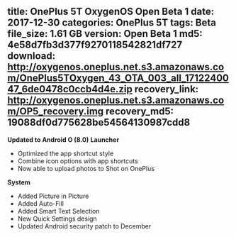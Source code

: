 title: OnePlus 5T OxygenOS Open Beta 1
date: 2017-12-30
categories: OnePlus 5T
tags: Beta
file_size: 1.61 GB
version: Open Beta 1
md5: 4e58d7fb3d377f9270118542821df727
download: http://oxygenos.oneplus.net.s3.amazonaws.com/OnePlus5TOxygen_43_OTA_003_all_1712240047_6de0478c0ccb4d4e.zip
recovery_link: http://oxygenos.oneplus.net.s3.amazonaws.com/OP5_recovery.img
recovery_md5: 19088df0d775628be54564130987cdd8
---
**Updated to Android O (8.0)**
**Launcher**
* Optimized the app shortcut style
* Combine icon options with app shortcuts
* Now able to upload photos to Shot on OnePlus

**System**
* Added Picture in Picture
* Added Auto-Fill
* Added Smart Text Selection
* New Quick Settings design
* Updated Android security patch to December
